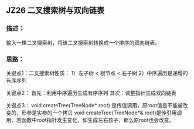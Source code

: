 ## JZ26 二叉搜索树与双向链表
### 描述：
输入一棵二叉搜索树，将该二叉搜索树转换成一个排序的双向链表。

### 思路：
关键点1：二叉搜索树性质：
1）左子树 < 根节点 < 右子树
2）中序遍历是递增的有序序列

关键点2： 首先：利用中序遍历生成有序序列 其次：调整指针生成双向链表

关键点3： void createTree(TreeNode* root) 是传值调用，原root值是不能被改变的，形参是实参的一个拷贝
         void createTree(TreeNode*& root)是传引用调用，若函数中root指针发生变化，如生成左右孩子，那么原root也会改变。